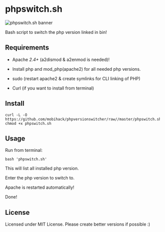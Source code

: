 # phpswitch.sh

![phpswitch.sh banner](https://cdn.rawgit.com/mobihack/phpswitch.sh/8aab850f/docs/phpswitch.sh.png)

Bash script to switch the php version linked in bin!

## Requirements

 - Apache *2.4+* (a2dismod & a2enmod is needed)!

 - Install php and mod_php(apache2) for all needed php versions.

 - sudo (restart apache2 & create symlinks for CLI linking of PHP)
 
 - Curl (if you want to install from terminal)

## Install

```
curl -L -O https://github.com/mobihack/phpversionswitcher/raw//master/phpswitch.sh
chmod +x phpswitch.sh
```

## Usage
Run from terminal:

`bash 'phpswitch.sh'`

This will list all installed php version.

Enter the php version to switch to.

Apache is restarted automatically!

Done!

## License
Licensed under MIT License. Please create better versions if possible :)
